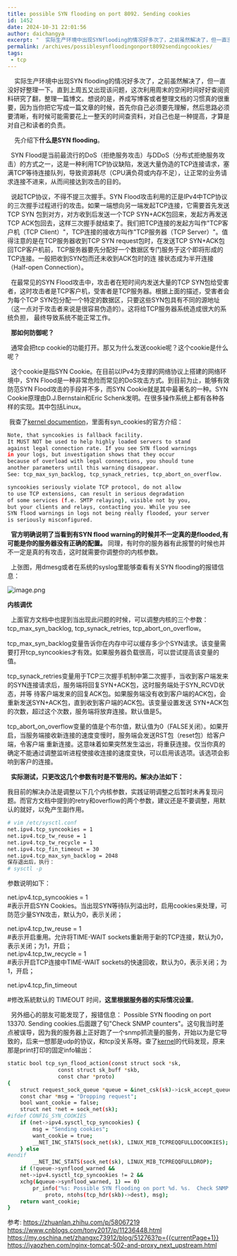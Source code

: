 ```yaml
---
title: possible SYN flooding on port 8092. Sending cookies
id: 1452
date: 2024-10-31 22:01:56
author: daichangya
excerpt: "  实际生产环境中出现SYNflooding的情况好多次了，之前虽然解决了，但一直没好好整理一下。直到上周五又出现该问题，这次利用周末的空闲时间好好查阅资料研究了翻，整理一篇博文。想说的是，养成写博客或者整理文档的习惯真的很重要，因为当你把它写成一篇文章的时候，首先你自己必须要先理解，然后思路必须要"
permalink: /archives/possiblesynfloodingonport8092sendingcookies/
tags: 
 - tcp
---
```


    实际生产环境中出现SYN flooding的情况好多次了，之前虽然解决了，但一直没好好整理一下。直到上周五又出现该问题，这次利用周末的空闲时间好好查阅资料研究了翻，整理一篇博文。想说的是，养成写博客或者整理文档的习惯真的很重要，因为当你把它写成一篇文章的时候，首先你自己必须要先理解，然后思路必须要清晰，有时候可能需要花上一整天的时间查资料，对自己也是一种提高，才算是对自己和读者的负责。  

    先介绍下**什么是SYN flooding**。  

  SYN Flood是当前最流行的DoS（拒绝服务攻击）与DDoS（分布式拒绝服务攻击）的方式之一，这是一种利用TCP协议缺陷，发送大量伪造的TCP连接请求，塞满TCP等待连接队列，导致资源耗尽（CPU满负荷或内存不足），让正常的业务请求连接不进来，从而间接达到攻击的目的。

  说起TCP协议，不得不提三次握手。SYN Flood攻击利用的正是IPv4中TCP协议的三次握手过程进行的攻击。如果一端想向另一端发起TCP连接，它需要首先发送TCP SYN 包到对方，对方收到后发送一个TCP SYN+ACK包回来，发起方再发送TCP ACK包回去，这样三次握手就结束了。我们把TCP连接的发起方叫作"TCP客户机（TCP Client）"，TCP连接的接收方叫作"TCP服务器（TCP Server）"。值得注意的是在TCP服务器收到TCP SYN request包时，在发送TCP SYN+ACK包回TCP客户机前，TCP服务器要先分配好一个数据区专门服务于这个即将形成的TCP连接。一般把收到SYN包而还未收到ACK包时的连 接状态成为半开连接（Half-open Connection）。

  在最常见的SYN Flood攻击中，攻击者在短时间内发送大量的TCP SYN包给受害者，这时攻击者是TCP客户机，受害者是TCP服务器。根据上面的描述，受害者会为每个TCP SYN包分配一个特定的数据区，只要这些SYN包具有不同的源地址（这一点对于攻击者来说是很容易伪造的）。这将给TCP服务器系统造成很大的系统负担， 最终导致系统不能正常工作。

  **那如何防御呢？**

  通常会把tcp cookie的功能打开。那又为什么发送cookie呢？这个cookie是什么呢？

  这个cookie是指SYN Cookie。在目前以IPv4为支撑的网络协议上搭建的网络环境中，SYN Flood是一种非常危险而常见的DoS攻击方式。到目前为止，能够有效防范SYN Flood攻击的手段并不多，而SYN Cookie就是其中最著名的一种。SYN Cookie原理由D.J.Bernstain和Eric Schenk发明。在很多操作系统上都有各种各样的实现。其中包括Linux。

 我查了[kernel documention](https://github.com/torvalds/linux/blob/6b15d6650c5301ce023d8df0cc3a60b1a76d377e/Documentation/networking/ip-sysctl.txt)，里面有syn_cookies的官方介绍：  

```bash
Note, that syncookies is fallback facility.    
It MUST NOT be used to help highly loaded servers to stand    
against legal connection rate. If you see SYN flood warnings    
in your logs, but investigation	shows that they occur    
because of overload with legal connections, you should tune    
another parameters until this warning disappear.    
See: tcp_max_syn_backlog, tcp_synack_retries, tcp_abort_on_overflow.    

syncookies seriously violate TCP protocol, do not allow    
to use TCP extensions, can result in serious degradation    
of some services (f.e. SMTP relaying), visible not by you,    
but your clients and relays, contacting you. While you see    
SYN flood warnings in logs not being really flooded, your server    
is seriously misconfigured.
```

  **官方明确说明了当看到有SYN flood warning的时候并不一定真的是flooded,有可能是你的服务器没有正确的配置。** 同理，有时你的服务器有此报警的时候也并不一定是真的有攻击，这时就需要你调整你的内核参数。

  上张图，用dmesg或者在系统的syslog里能够查看有关SYN flooding的报错信息：  

![image.png](https://images.jsdiff.com/image_1594805837732.png)

**内核调优**

  上面官方文档中也提到当出现此问题的时候，可以调整内核的三个参数：tcp\_max\_syn\_backlog, tcp\_synack\_retries, tcp\_abort\_on\_overflow。

tcp\_max\_syn_backlog变量告诉你在内存中可以缓存多少个SYN请求。该变量需要打开tcp_syncookies才有效。如果服务器负载很高，可以尝试提高该变量的值。

tcp\_synack\_retries变量用于TCP三次握手机制中第二次握手，当收到客户端发来的SYN连接请求后，服务端将回复SYN+ACK包，这时服务端处于SYN_RCVD状态，并等 待客户端发来的回复ACK包。如果服务端没有收到客户端的ACK包，会重新发送SYN+ACK包，直到收到客户端的ACK包。该变量设置发送 SYN+ACK包的次数，超过这个次数，服务端将放弃连接。默认值是5。

tcp\_abort\_on_overflow变量的值是个布尔值，默认值为0（FALSE关闭）。如果开启，当服务端接收新连接的速度变慢时，服务端会发送RST包（reset包）给客户端，令客户端 重新连接。这意味着如果突然发生溢出，将重获连接。仅当你真的确定不能通过调整监听进程使接收连接的速度变快，可以启用该选项。该选项会影响到客户的连接。

  **实际测试，只更改这几个参数有时是不管用的。解决办法如下：**

我目前的解决办法是调整以下几个内核参数，实践证明调整之后暂时未再复现问题。而官方文档中提到的retry和overflow的两个参数，建议还是不要调整，用默认的就好，以免产生副作用。

```bash
# vim /etc/sysctl.conf 
net.ipv4.tcp_syncookies = 1
net.ipv4.tcp_tw_reuse = 1
net.ipv4.tcp_tw_recycle = 1
net.ipv4.tcp_fin_timeout = 30
net.ipv4.tcp_max_syn_backlog = 2048
保存退出后，执行：
# sysctl -p
```

参数说明如下：

net.ipv4.tcp_syncookies = 1  
#表示开启SYN Cookies。当出现SYN等待队列溢出时，启用cookies来处理，可防范少量SYN攻击，默认为0，表示关闭；  

net.ipv4.tcp\_tw\_reuse = 1  
#表示开启重用。允许将TIME-WAIT sockets重新用于新的TCP连接，默认为0，表示关闭；为1，开启；  
net.ipv4.tcp\_tw\_recycle = 1  
#表示开启TCP连接中TIME-WAIT sockets的快速回收，默认为0，表示关闭；为1，开启；

net.ipv4.tcp\_fin\_timeout

#修改系統默认的 TIMEOUT 时间，**这里根据服务器的实际情况设置**。

  另外细心的朋友可能发现了，报错信息： Possible SYN flooding on port 13370. Sending cookies.后面跟了句"Check SNMP counters"。这句我当时差点被误导，因为我的服务器上正好跑了一个snmp抓流量的服务，开始以为是它导致的，后来一想那是udp的协议，和tcp没关系呀。查了[kernel](https://github.com/torvalds/linux/blob/797cee982eef9195736afc5e7f3b8f613c41d19a/net/ipv4/tcp_input.c)的代码发现，原来那是print打印的固定info输出：

```bash
static bool tcp_syn_flood_action(const struct sock *sk,
				const struct sk_buff *skb,
				const char *proto)
{
	struct request_sock_queue *queue = &inet_csk(sk)->icsk_accept_queue;
	const char *msg = "Dropping request";
	bool want_cookie = false;
	struct net *net = sock_net(sk);
#ifdef CONFIG_SYN_COOKIES
	if (net->ipv4.sysctl_tcp_syncookies) {
		msg = "Sending cookies";
		want_cookie = true;
		__NET_INC_STATS(sock_net(sk), LINUX_MIB_TCPREQQFULLDOCOOKIES);
	} else
#endif
		__NET_INC_STATS(sock_net(sk), LINUX_MIB_TCPREQQFULLDROP);
	if (!queue->synflood_warned &&
	net->ipv4.sysctl_tcp_syncookies != 2 &&
	xchg(&queue->synflood_warned, 1) == 0)
		pr_info("%s: Possible SYN flooding on port %d. %s.  Check SNMP counters.\n",
			proto, ntohs(tcp_hdr(skb)->dest), msg);
	return want_cookie;
}
```

参考:
https://zhuanlan.zhihu.com/p/58067219
https://www.cnblogs.com/tony2017/p/11236448.html
https://my.oschina.net/zhangxc73912/blog/512763?p={{currentPage+1}}
https://iyaozhen.com/nginx-tomcat-502-and-proxy_next_upstream.html